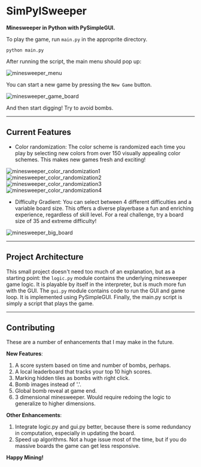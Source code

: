 # SimPylSweeper
**Minesweeper in Python with PySimpleGUI.**

To play the game, run `main.py` in the approprite directory.

```console
python main.py
```

After running the script, the main menu should pop up:

![minesweeper_menu](https://user-images.githubusercontent.com/78166995/115398955-ab4c7800-a1b5-11eb-913c-145af3dc6af6.PNG)

You can start a new game by pressing the `New Game` button.

![minesweeper_game_board](https://user-images.githubusercontent.com/78166995/115399073-d0d98180-a1b5-11eb-9c8a-569ddd8695b8.PNG)

And then start digging! Try to avoid bombs.

***

## Current Features

* Color randomization: The color scheme is randomized each time you play by selecting new colors from over 150 visually appealing color schemes. This makes new games fresh and exciting!

![minesweeper_color_randomization1](https://user-images.githubusercontent.com/78166995/115399890-a5a36200-a1b6-11eb-8879-c9be79c6ed23.PNG)
![minesweeper_color_randomization2](https://user-images.githubusercontent.com/78166995/115399898-a76d2580-a1b6-11eb-82b6-e28e62b934b5.PNG)
![minesweeper_color_randomization3](https://user-images.githubusercontent.com/78166995/115399905-a89e5280-a1b6-11eb-817d-77a9b0b83e98.PNG)
![minesweeper_color_randomization4](https://user-images.githubusercontent.com/78166995/115399908-a936e900-a1b6-11eb-8ba2-08a83108967b.PNG)

* Difficulty Gradient: You can select between 4 different difficulties and a variable board size. This offers a diverse playerbase a fun and enriching experience, regardless of skill level. For a real challenge, try a board size of 35 and extreme difficulty!

![minesweeper_big_board](https://user-images.githubusercontent.com/78166995/115400188-fb780a00-a1b6-11eb-8e0b-21452e5b4b61.PNG)

***

## Project Architecture

This small project doesn't need too much of an explanation, but as a starting point: the `logic.py` module contains the underlying minesweeper game logic. It is playable by itself in the interpreter, but is much more fun with the GUI. The `gui.py` module contains code to run the GUI and game loop. It is implemented using PySimpleGUI. Finally, the main.py script is simply a script that plays the game.

***

## Contributing

These are a number of enhancements that I may make in the future.

**New Features**:

1. A score system based on time and number of bombs, perhaps.
2. A local leaderboard that tracks your top 10 high scores.
3. Marking hidden tiles as bombs with right click.
4. Bomb images instead of '.'.
5. Global bomb reveal at game end.
6. 3 dimensional minesweeper. Would require redoing the logic to generalize to higher dimensions.

**Other Enhancements**:

1. Integrate logic.py and gui.py better, because there is some redundancy in computation, especially in updating the board.
2. Speed up algorithms. Not a huge issue most of the time, but if you do massive boards the game can get less responsive.

**Happy Mining!**
